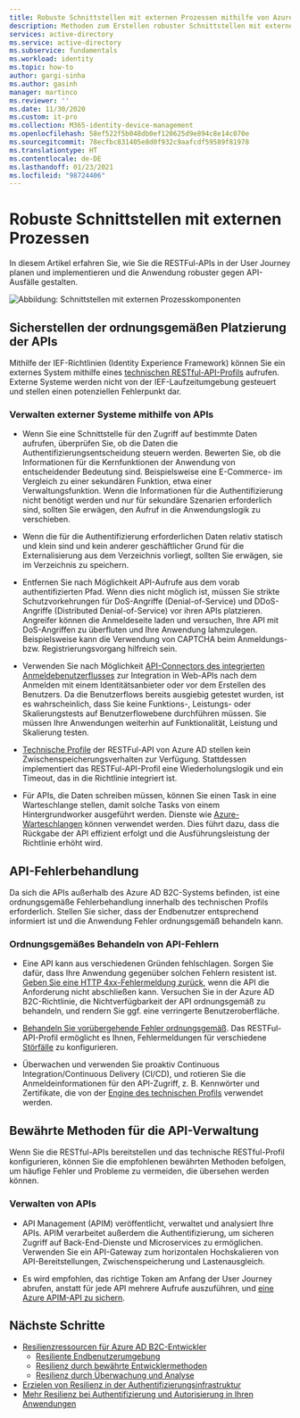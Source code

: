 ```yaml
---
title: Robuste Schnittstellen mit externen Prozessen mithilfe von Azure AD B2C | Microsoft-Dokumentation
description: Methoden zum Erstellen robuster Schnittstellen mit externen Prozessen
services: active-directory
ms.service: active-directory
ms.subservice: fundamentals
ms.workload: identity
ms.topic: how-to
author: gargi-sinha
ms.author: gasinh
manager: martinco
ms.reviewer: ''
ms.date: 11/30/2020
ms.custom: it-pro
ms.collection: M365-identity-device-management
ms.openlocfilehash: 58ef522f5b048db0ef120625d9e894c8e14c070e
ms.sourcegitcommit: 78ecfbc831405e8d0f932c9aafcdf59589f81978
ms.translationtype: HT
ms.contentlocale: de-DE
ms.lasthandoff: 01/23/2021
ms.locfileid: "98724406"
---
```

# <a name="resilient-interfaces-with-external-processes"></a>Robuste Schnittstellen mit externen Prozessen

In diesem Artikel erfahren Sie, wie Sie die RESTFul-APIs in der User Journey planen und implementieren und die Anwendung robuster gegen API-Ausfälle gestalten.

![Abbildung: Schnittstellen mit externen Prozesskomponenten](media/resilient-external-processes/external-processes-architecture.png)

## <a name="ensure-correct-placement-of-the-apis"></a>Sicherstellen der ordnungsgemäßen Platzierung der APIs

Mithilfe der IEF-Richtlinien (Identity Experience Framework) können Sie ein externes System mithilfe eines [technischen RESTful-API-Profils](../../active-directory-b2c/restful-technical-profile.md) aufrufen. Externe Systeme werden nicht von der IEF-Laufzeitumgebung gesteuert und stellen einen potenziellen Fehlerpunkt dar.

### <a name="how-to-manage-external-systems-using-apis"></a>Verwalten externer Systeme mithilfe von APIs

- Wenn Sie eine Schnittstelle für den Zugriff auf bestimmte Daten aufrufen, überprüfen Sie, ob die Daten die Authentifizierungsentscheidung steuern werden. Bewerten Sie, ob die Informationen für die Kernfunktionen der Anwendung von entscheidender Bedeutung sind. Beispielsweise eine E-Commerce- im Vergleich zu einer sekundären Funktion, etwa einer Verwaltungsfunktion. Wenn die Informationen für die Authentifizierung nicht benötigt werden und nur für sekundäre Szenarien erforderlich sind, sollten Sie erwägen, den Aufruf in die Anwendungslogik zu verschieben.

- Wenn die für die Authentifizierung erforderlichen Daten relativ statisch und klein sind und kein anderer geschäftlicher Grund für die Externalisierung aus dem Verzeichnis vorliegt, sollten Sie erwägen, sie im Verzeichnis zu speichern.

- Entfernen Sie nach Möglichkeit API-Aufrufe aus dem vorab authentifizierten Pfad. Wenn dies nicht möglich ist, müssen Sie strikte Schutzvorkehrungen für DoS-Angriffe (Denial-of-Service) und DDoS-Angriffe (Distributed Denial-of-Service) vor ihren APIs platzieren. Angreifer können die Anmeldeseite laden und versuchen, Ihre API mit DoS-Angriffen zu überfluten und Ihre Anwendung lahmzulegen. Beispielsweise kann die Verwendung von CAPTCHA beim Anmeldungs- bzw. Registrierungsvorgang hilfreich sein.

- Verwenden Sie nach Möglichkeit [API-Connectors des integrierten Anmeldebenutzerflusses](../../active-directory-b2c/api-connectors-overview.md) zur Integration in Web-APIs nach dem Anmelden mit einem Identitätsanbieter oder vor dem Erstellen des Benutzers. Da die Benutzerflows bereits ausgiebig getestet wurden, ist es wahrscheinlich, dass Sie keine Funktions-, Leistungs- oder Skalierungstests auf Benutzerflowebene durchführen müssen. Sie müssen Ihre Anwendungen weiterhin auf Funktionalität, Leistung und Skalierung testen.

- [Technische Profile](../../active-directory-b2c/restful-technical-profile.md) der RESTFul-API von Azure AD stellen kein Zwischenspeicherungsverhalten zur Verfügung. Stattdessen implementiert das RESTFul-API-Profil eine Wiederholungslogik und ein Timeout, das in die Richtlinie integriert ist.

- Für APIs, die Daten schreiben müssen, können Sie einen Task in eine Warteschlange stellen, damit solche Tasks von einem Hintergrundworker ausgeführt werden. Dienste wie [Azure-Warteschlangen](../../storage/queues/storage-queues-introduction.md) können verwendet werden. Dies führt dazu, dass die Rückgabe der API effizient erfolgt und die Ausführungsleistung der Richtlinie erhöht wird.  

## <a name="api-error-handling"></a>API-Fehlerbehandlung

Da sich die APIs außerhalb des Azure AD B2C-Systems befinden, ist eine ordnungsgemäße Fehlerbehandlung innerhalb des technischen Profils erforderlich. Stellen Sie sicher, dass der Endbenutzer entsprechend informiert ist und die Anwendung Fehler ordnungsgemäß behandeln kann.

### <a name="how-to-gracefully-handle-api-errors"></a>Ordnungsgemäßes Behandeln von API-Fehlern

- Eine API kann aus verschiedenen Gründen fehlschlagen. Sorgen Sie dafür, dass Ihre Anwendung gegenüber solchen Fehlern resistent ist. [Geben Sie eine HTTP 4xx-Fehlermeldung zurück](../../active-directory-b2c/restful-technical-profile.md#returning-validation-error-message), wenn die API die Anforderung nicht abschließen kann. Versuchen Sie in der Azure AD B2C-Richtlinie, die Nichtverfügbarkeit der API ordnungsgemäß zu behandeln, und rendern Sie ggf. eine verringerte Benutzeroberfläche.

- [Behandeln Sie vorübergehende Fehler ordnungsgemäß](../../active-directory-b2c/restful-technical-profile.md#error-handling). Das RESTFul-API-Profil ermöglicht es Ihnen, Fehlermeldungen für verschiedene [Störfälle](/azure/architecture/patterns/circuit-breaker) zu konfigurieren.

- Überwachen und verwenden Sie proaktiv Continuous Integration/Continuous Delivery (CI/CD), und rotieren Sie die Anmeldeinformationen für den API-Zugriff, z. B. Kennwörter und Zertifikate, die von der [Engine des technischen Profils](../../active-directory-b2c/restful-technical-profile.md) verwendet werden.

## <a name="api-management---best-practices"></a>Bewährte Methoden für die API-Verwaltung

Wenn Sie die RESTful-APIs bereitstellen und das technische RESTful-Profil konfigurieren, können Sie die empfohlenen bewährten Methoden befolgen, um häufige Fehler und Probleme zu vermeiden, die übersehen werden können.

### <a name="how-to-manage-apis"></a>Verwalten von APIs

- API Management (APIM) veröffentlicht, verwaltet und analysiert Ihre APIs. APIM verarbeitet außerdem die Authentifizierung, um sicheren Zugriff auf Back-End-Dienste und Microservices zu ermöglichen. Verwenden Sie ein API-Gateway zum horizontalen Hochskalieren von API-Bereitstellungen, Zwischenspeicherung und Lastenausgleich.

- Es wird empfohlen, das richtige Token am Anfang der User Journey abrufen, anstatt für jede API mehrere Aufrufe auszuführen, und [eine Azure APIM-API zu sichern](../../active-directory-b2c/secure-api-management.md?tabs=app-reg-ga).

## <a name="next-steps"></a>Nächste Schritte

- [Resilienzressourcen für Azure AD B2C-Entwickler](resilience-b2c.md)
  - [Resiliente Endbenutzerumgebung](resilient-end-user-experience.md)
  - [Resilienz durch bewährte Entwicklermethoden](resilience-b2c-developer-best-practices.md)
  - [Resilienz durch Überwachung und Analyse](resilience-with-monitoring-alerting.md)
- [Erzielen von Resilienz in der Authentifizierungsinfrastruktur](resilience-in-infrastructure.md)
- [Mehr Resilienz bei Authentifizierung und Autorisierung in Ihren Anwendungen](resilience-app-development-overview.md)